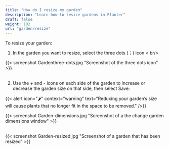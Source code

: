 ```yaml
---
title: "How do I resize my garden"
description: "Learn how to resize gardens in Planter"
draft: false
weight: 102
url: "garden/resize"
---
```


To resize your garden:

1. In the garden you want to resize, select the three dots (⋮) icon < br/>

{{< screenshot Gardenthree-dots.jpg "Screenshot of the three dots icon" >}}<br /><br />

2. Use the + and - icons on each side of the garden to increase or decrease the garden size on that side, then select Save:

{{< alert icon="🌶️" context="warning" text="Reducing your garden’s size will cause plants that no longer fit in the space to be removed." />}}

{{< screenshot Garden-dimensions.jpg "Screenshot of a the change garden dimensions window" >}}<br /><br />

{{< screenshot Garden-resized.jpg "Screenshot of a garden that has been resized" >}}
